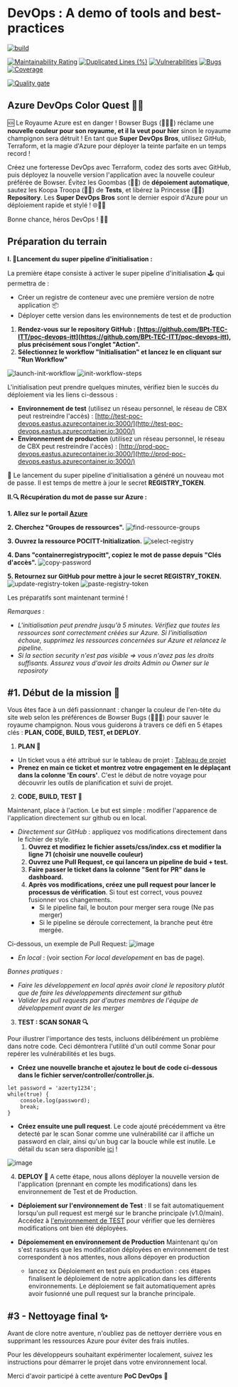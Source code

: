 # DevOps : A demo of tools and best-practices

[![build](https://github.com/martinmouly/poc-devops-itt/actions/workflows/build.yml/badge.svg)](https://github.com/martinmouly/poc-devops-itt/actions/workflows/build.yml)  

[![Maintainability Rating](https://sonarcloud.io/api/project_badges/measure?project=BPt-TEC-ITT_poc-devops-itt&metric=sqale_rating)](https://sonarcloud.io/summary/new_code?id=BPt-TEC-ITT_poc-devops-itt)
[![Duplicated Lines (%)](https://sonarcloud.io/api/project_badges/measure?project=BPt-TEC-ITT_poc-devops-itt&metric=duplicated_lines_density)](https://sonarcloud.io/summary/new_code?id=BPt-TEC-ITT_poc-devops-itt)
[![Vulnerabilities](https://sonarcloud.io/api/project_badges/measure?project=BPt-TEC-ITT_poc-devops-itt&metric=vulnerabilities)](https://sonarcloud.io/summary/new_code?id=BPt-TEC-ITT_poc-devops-itt)
[![Bugs](https://sonarcloud.io/api/project_badges/measure?project=BPt-TEC-ITT_poc-devops-itt&metric=bugs)](https://sonarcloud.io/summary/new_code?id=BPt-TEC-ITT_poc-devops-itt)
[![Coverage](https://sonarcloud.io/api/project_badges/measure?project=BPt-TEC-ITT_poc-devops-itt&metric=coverage)](https://sonarcloud.io/summary/new_code?id=BPt-TEC-ITT_poc-devops-itt)

[![Quality gate](https://sonarcloud.io/api/project_badges/quality_gate?project=BPt-TEC-ITT_poc-devops-itt)](https://sonarcloud.io/summary/new_code?id=BPt-TEC-ITT_poc-devops-itt)

## Azure DevOps Color Quest 🌈🚀

🆘 Le Royaume Azure est en danger ! Bowser Bugs (🐢🔥😈) réclame une **nouvelle couleur pour son royaume, et il la veut pour hier** sinon le royaume champignon sera détruit ! En tant que **Super DevOps Bros**, utilisez GitHub, Terraform, et la magie d'Azure pour déployer la teinte parfaite en un temps record !

Créez une forteresse DevOps avec Terraform, codez des sorts avec GitHub, puis déployez la nouvelle version l'application avec la nouvelle couleur préférée de Bowser. Évitez les Goombas (🍄😠) de **dépoiement automatique**, sautez les Koopa Troopa (🐢🔴) de **Tests**, et libérez la Princesse (👑🍑) **Repository**. Les **Super DevOps Bros** sont le dernier espoir d'Azure pour un déploiement rapide et stylé ! 🌐🎨🚀

Bonne chance, héros DevOps ! 🍄✨

## Préparation du terrain

**I. 🚀Lancement du super pipeline d'initialisation :**

La première étape consiste à activer le super pipeline d'initialisation 🕹️ qui permettra de :

- Créer un registre de conteneur avec une première version de notre application 📦
- Déployer cette version dans les environnements de test et de production

1. **Rendez-vous sur le repository GitHub : [https://github.com/BPt-TEC-ITT/poc-devops-itt](https://github.com/BPt-TEC-ITT/poc-devops-itt), plus précisément sous l'onglet "Action".**
2. **Sélectionnez le workflow "Initialisation" et lancez le en cliquant sur "Run Workflow"**

![launch-init-workflow](./images/workflow-init-launch.png)
![init-workflow-steps](./images/init-steps.png)

L'initialisation peut prendre quelques minutes, vérifiez bien le succès du déploiement via les liens ci-dessous :

- **Environnement de test** (utilisez un réseau personnel, le réseau de CBX peut restreindre l'accès) : [http://test-poc-devops.eastus.azurecontainer.io:3000/](http://test-poc-devops.eastus.azurecontainer.io:3000/)
- **Environnement de production** (utilisez un réseau personnel, le réseau de CBX peut restreindre l'accès) : [http://prod-poc-devops.eastus.azurecontainer.io:3000/](http://prod-poc-devops.eastus.azurecontainer.io:3000/)

🚨 Le lancement du super pipeline d'initialisation a généré un nouveau mot de passe. Il est temps de mettre à jour le secret **REGISTRY_TOKEN**.

**II.🔍 Récupération du mot de passe sur Azure :**

**1. Allez sur le portail [Azure](https://portal.azure.com/#home)**

**2. Cherchez "Groupes de ressources".**
![find-ressource-groups](./images/search-ressource-groups.png)

**3. Ouvrez la ressource POCITT-Initialization.**
![select-registry](./images/select-container-registry.png)

**4. Dans "containerregistrypocitt", copiez le mot de passe depuis "Clés d'accès".**
![copy-password](./images/copy-pass.png)

**5. Retournez sur GitHub pour mettre à jour le secret REGISTRY_TOKEN.**
![update-registry-token](./images/update-registry-token.png)
![paste-registry-token](./images/paste-registry-token.png)

Les préparatifs sont maintenant terminé !

*Remarques :*

- *L'initialisation peut prendre jusqu'à 5 minutes. Vérifiez que toutes les ressources sont correctement créées sur Azure. Si l'initialisation échoue, supprimez les ressources concernées sur Azure et relancez le pipeline.*
- *Si la section security n'est pas visible => vous n'avez pas les droits suffisants. Assurez vous d'avoir les droits Admin ou Owner sur le reposiroty*

## #1. Début de la mission 🎯

Vous êtes face à un défi passionnant : changer la couleur de l'en-tête du site web selon les préférences de Bowser Bugs (🐢🔥😈) pour sauver le royaume champignon. Nous vous guiderons à travers ce défi en 5 étapes clés : **PLAN, CODE, BUILD, TEST, et DEPLOY**.

1. **PLAN 📝**

- Un ticket vous a été attribué sur le tableau de projet : [Tableau de projet](https://github.com/orgs/BPt-TEC-ITT/projects/1/views/1)
- **Prenez en main ce ticket et montrez votre engagement en le déplaçant dans la colonne 'En cours'**. C'est le début de notre voyage pour découvrir les outils de planification et suivi de projet.

2. **CODE, BUILD, TEST 🔧**

Maintenant, place à l'action. Le but est simple : modifier l'apparence de l'application directement sur github ou en local.

- *Directement sur GitHub* : appliquez vos modifications directement dans le fichier de style.
  1. **Ouvrez et modifiez le fichier assets/css/index.css et modifier la ligne 71 (choisir une nouvelle couleur)**
  2. **Ouvrez une Pull Request,  ce qui lancera un pipeline de buid + test.**
  3. **Faire passer le ticket dans la colonne "Sent for PR" dans le dashboard.**
  4. **Après vos modifications, créez une pull request pour lancer le processus de vérification**. Si tout est correct, vous pouvez fusionner vos changements.
      - Si le pipeline fail, le bouton pour merger sera rouge (Ne pas merger)
      - Si le pipeline se déroule correctement, la branche peut être mergée.

 Ci-dessous, un exemple de Pull Request:
 ![image](https://github.com/BPt-TEC-ITT/poc-devops-itt/assets/19230666/40a216a0-656b-4064-8422-941ef8d19600)

- *En local* : (voir section *For local developement* en bas de page).

*Bonnes pratiques :*

- *Faire les développement en local après avoir cloné le repository plutôt que de faire les développements directement sur github*
- *Valider les pull requests par d'autres membres de l'équipe de développement avant de les merger*

3. **TEST : SCAN SONAR 🔍**

Pour illustrer l'importance des tests, incluons délibérément un problème dans notre code. Ceci démontrera l'utilité d'un outil comme Sonar pour repérer les vulnérabilités et les bugs.

- **Créez une nouvelle branche et ajoutez le bout de code ci-dessous dans le fichier server/controller/controller.js.**

```
let password = 'azerty1234';
while(true) {
    console.log(password);
    break;
}
```

- **Créez ensuite une pull request**. Le code ajouté précédemment va être detecté par le scan Sonar comme une vulnérabilité car il affiche un password en clair, ainsi qu'un bug car la boucle while est inutile.
Le détail du scan sera disponible [ici](https://sonarcloud.io/project/pull_requests_list?id=BPt-TEC-ITT_poc-devops-itt) !

![image](https://github.com/BPt-TEC-ITT/poc-devops-itt/assets/19230666/3a3628d0-42f9-4170-b687-bfb504f435a5)

4. **DEPLOY 🚀**
A cette étape, nous allons déployer la nouvelle version de l'application (prennant en compte les modifications) dans les environnement de Test et de Production.

- **Déploiement sur l'environnement de Test** : Il se fait automatiquement lorsqu'un pull request est mergé sur le branche principale (v1.0/main). Accédez à [l'environnement de TEST](http://test-poc-devops.eastus.azurecontainer.io:3000/) pour vérifier que les dernières modifications ont bien été déployées.

- **Dépoiemement en environnement de Production**
Maintenant qu'on s'est rassurés que les modification déployées en environnement de test correspondent à nos attentes, nous allons dépoyer en production
  - lancez xx
Déploiement en test puis en production : ces étapes finalisent le déploiement de notre application dans les différents environnements. Le déploiement se fait automatiquement après avoir fusionné une pull request sur la branche principale.

## #3 - Nettoyage final ✨

Avant de clore notre aventure, n'oubliez pas de nettoyer derrière vous en supprimant les ressources Azure pour éviter des frais inutiles.

Pour les développeurs souhaitant expérimenter localement, suivez les instructions pour démarrer le projet dans votre environnement local.

Merci d'avoir participé à cette aventure **PoC DevOps** 🚀
